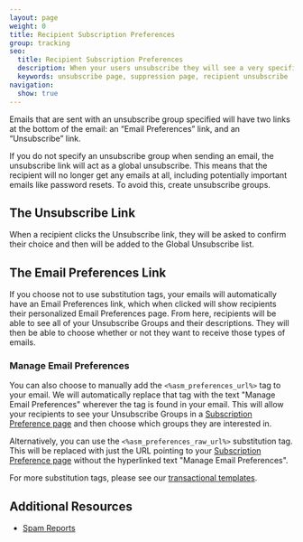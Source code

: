 ```yaml
---
layout: page
weight: 0
title: Recipient Subscription Preferences
group: tracking
seo:
  title: Recipient Subscription Preferences
  description: When your users unsubscribe they will see a very specific page where they can manage their subscriptions with your emails.
  keywords: unsubscribe page, suppression page, recipient unsubscribe
navigation:
  show: true
---
```


Emails that are sent with an unsubscribe group specified will have two links at the bottom of the email: an “Email Preferences” link, and an “Unsubscribe” link.

If you do not specify an unsubscribe group when sending an email, the unsubscribe link will act as a global unsubscribe. This means that the recipient will no longer get any emails at all, including potentially important emails like password resets. To avoid this, create unsubscribe groups.

## 	The Unsubscribe Link
 	
When a recipient clicks the Unsubscribe link, they will be asked to confirm their choice and then will be added to the Global Unsubscribe list.

## 	The Email Preferences Link
 	
If you choose not to use substitution tags, your emails will automatically have an Email Preferences link, which when clicked will show recipients their personalized Email Preferences page. From here, recipients will be able to see all of your Unsubscribe Groups and their descriptions. They will then be able to choose whether or not they want to receive those types of emails.

 ### 	Manage Email Preferences
 	
You can also choose to manually add the `<%asm_preferences_url%>` tag to your email. We will automatically replace that tag with the text "Manage Email Preferences" wherever the tag is found in your email. This will allow your recipients to see your Unsubscribe Groups in a [Subscription Preference page]({{root_url}}/help-support/sending-email/recipient-subscription-preferences.html) and then choose which groups they are interested in.

Alternatively, you can use the `<%asm_preferences_raw_url%>` substitution tag. This will be replaced with just the URL pointing to your [Subscription Preference page]({{root_url}}/help-support/sending-email/recipient-subscription-preferences.html) without the hyperlinked text "Manage Email Preferences".

For more substitution tags, please see our [transactional templates]({{root_url}}/help-support/sending-email/create-and-edit-transactional-templates.html#-Adding-unsubscribe-links-to-a-template).

## 	Additional Resources
 	
- [Spam Reports]({{root_url}}/help-support/analytics-and-reporting/spam-reports.html)
